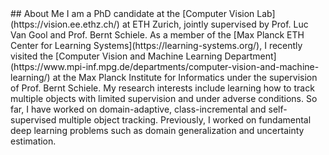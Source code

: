 <section id="about">
## About Me
I am a PhD candidate at the [Computer Vision Lab](https://vision.ee.ethz.ch/) at ETH Zurich, jointly supervised by Prof. Luc Van Gool and Prof. Bernt Schiele. As a member of the [Max Planck ETH Center for Learning Systems](https://learning-systems.org/), I recently visited the [Computer Vision and Machine Learning Department](https://www.mpi-inf.mpg.de/departments/computer-vision-and-machine-learning/) at the Max Planck Institute for Informatics under the supervision of Prof. Bernt Schiele. My research interests include learning how to track multiple objects with limited supervision and under adverse conditions. So far, I have worked on domain-adaptive, class-incremental and self-supervised multiple object tracking. Previously, I worked on fundamental deep learning problems such as domain generalization and uncertainty estimation.
